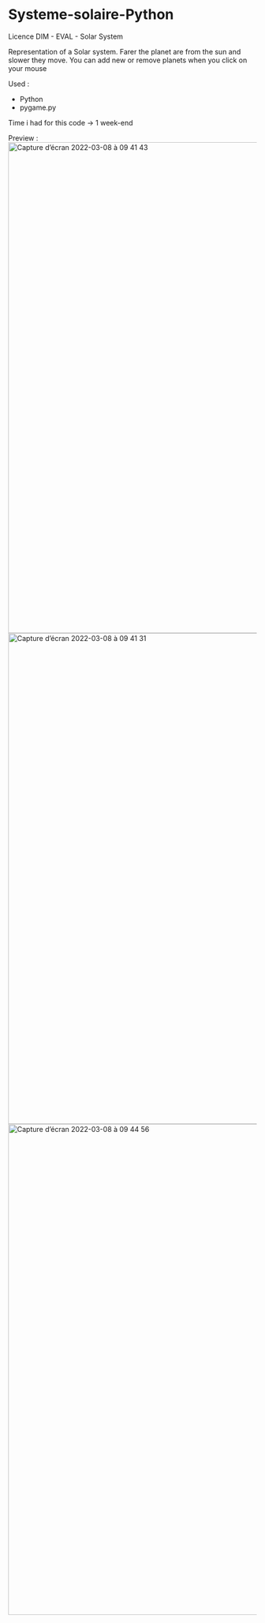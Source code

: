 # Systeme-solaire-Python
Licence DIM - EVAL - Solar System

Representation of a Solar system. Farer the planet are from the sun and slower they move.
You can add new or remove planets when you click on your mouse

Used : 
- Python
- pygame.py

Time i had for this code -> 1 week-end

Preview : 
<img width="995" alt="Capture d’écran 2022-03-08 à 09 41 43" src="https://user-images.githubusercontent.com/30879857/157199929-59d594f1-b373-4d50-9d15-cc283624515a.png">
<img width="995" alt="Capture d’écran 2022-03-08 à 09 41 31" src="https://user-images.githubusercontent.com/30879857/157200057-6780ab02-e572-4d6f-8ed1-e6f126c280ea.png">
<img width="995" alt="Capture d’écran 2022-03-08 à 09 44 56" src="https://user-images.githubusercontent.com/30879857/157200318-67a527ad-6876-4f61-8900-2249260c0619.png">
